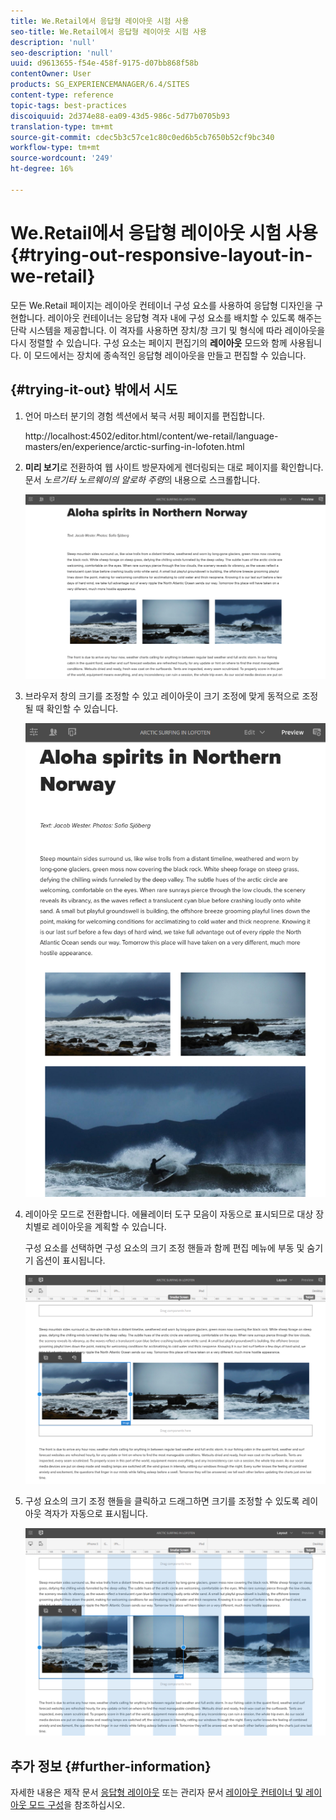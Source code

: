 ```yaml
---
title: We.Retail에서 응답형 레이아웃 시험 사용
seo-title: We.Retail에서 응답형 레이아웃 시험 사용
description: 'null'
seo-description: 'null'
uuid: d9613655-f54e-458f-9175-d07bb868f58b
contentOwner: User
products: SG_EXPERIENCEMANAGER/6.4/SITES
content-type: reference
topic-tags: best-practices
discoiquuid: 2d374e88-ea09-43d5-986c-5d77b0705b93
translation-type: tm+mt
source-git-commit: cdec5b3c57ce1c80c0ed6b5cb7650b52cf9bc340
workflow-type: tm+mt
source-wordcount: '249'
ht-degree: 16%

---
```



# We.Retail에서 응답형 레이아웃 시험 사용{#trying-out-responsive-layout-in-we-retail}

모든 We.Retail 페이지는 레이아웃 컨테이너 구성 요소를 사용하여 응답형 디자인을 구현합니다. 레이아웃 컨테이너는 응답형 격자 내에 구성 요소를 배치할 수 있도록 해주는 단락 시스템을 제공합니다. 이 격자를 사용하면 장치/창 크기 및 형식에 따라 레이아웃을 다시 정렬할 수 있습니다. 구성 요소는 페이지 편집기의 **레이아웃** 모드와 함께 사용됩니다. 이 모드에서는 장치에 종속적인 응답형 레이아웃을 만들고 편집할 수 있습니다.

## {#trying-it-out} 밖에서 시도

1. 언어 마스터 분기의 경험 섹션에서 북극 서핑 페이지를 편집합니다.

   http://localhost:4502/editor.html/content/we-retail/language-masters/en/experience/arctic-surfing-in-lofoten.html

1. **미리 보기**&#x200B;로 전환하여 웹 사이트 방문자에게 렌더링되는 대로 페이지를 확인합니다. 문서 *노르기타 노르웨이의 알로하 주령*&#x200B;의 내용으로 스크롤합니다.

   ![chlimage_1-178](assets/chlimage_1-178.png)

1. 브라우저 창의 크기를 조정할 수 있고 레이아웃이 크기 조정에 맞게 동적으로 조정될 때 확인할 수 있습니다.

   ![chlimage_1-179](assets/chlimage_1-179.png)

1. 레이아웃 모드로 전환합니다. 에뮬레이터 도구 모음이 자동으로 표시되므로 대상 장치별로 레이아웃을 계획할 수 있습니다.

   구성 요소를 선택하면 구성 요소의 크기 조정 핸들과 함께 편집 메뉴에 부동 및 숨기기 옵션이 표시됩니다.

   ![chlimage_1-180](assets/chlimage_1-180.png)

1. 구성 요소의 크기 조정 핸들을 클릭하고 드래그하면 크기를 조정할 수 있도록 레이아웃 격자가 자동으로 표시됩니다.

   ![chlimage_1-181](assets/chlimage_1-181.png)

## 추가 정보 {#further-information}

자세한 내용은 제작 문서 [응답형 레이아웃](/help/sites-authoring/responsive-layout.md) 또는 관리자 문서 [레이아웃 컨테이너 및 레이아웃 모드 구성](/help/sites-administering/configuring-responsive-layout.md)을 참조하십시오.
